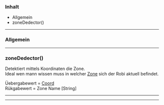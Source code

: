 ### Inhalt ###
- Allgemein
- zoneDedector()



----------
### Allgemein ###

----------
### zoneDedector() ###

Detektiert mittels Koordinaten die Zone.  
Ideal wen mann wissen muss in welcher [Zone](Zoneen) sich der Robi aktuell befindet.   

Üebergabewert = [Coord](Coord)   
Rükgabewert = Zone Name [String]

----------


----------